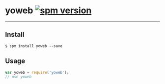 # yoweb [![spm version](http://spm.yoho.cn/badge/yoweb)](http://spm.yoho.cn/package/yoweb)

---



## Install

```
$ spm install yoweb --save
```

## Usage

```js
var yoweb = require('yoweb');
// use yoweb
```
